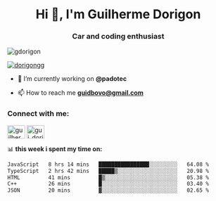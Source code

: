 <h1 align="center">Hi 👋, I'm Guilherme Dorigon</h1>
<h3 align="center">Car and coding enthusiast</h3>

<p align="left"> <img src="https://komarev.com/ghpvc/?username=gdorigon&label=Profile%20views&color=0e75b6&style=flat" alt="gdorigon" /> </p>

<p align="left"> <a href="https://twitter.com/dorigongg" target="blank"><img src="https://img.shields.io/twitter/follow/dorigongg?logo=twitter&style=for-the-badge" alt="dorigongg" /></a> </p>

- 🔭 I’m currently working on **@padotec**

- 📫 How to reach me **guidbovo@gmail.com**

<h3 align="left">Connect with me:</h3>
<p align="left">

<a href="https://linkedin.com/in/guilherme dorigon" target="blank"><img align="center" src="https://raw.githubusercontent.com/rahuldkjain/github-profile-readme-generator/master/src/images/icons/Social/linked-in-alt.svg" alt="guilherme dorigon" height="30" width="40" /></a>
<a href="https://instagram.com/gui_dorigon" target="blank"><img align="center" src="https://raw.githubusercontent.com/rahuldkjain/github-profile-readme-generator/master/src/images/icons/Social/instagram.svg" alt="gui_dorigon" height="30" width="40" /></a>
</p>

📊 **this week i spent my time on:**

<!--START_SECTION:waka-->

```txt
JavaScript   8 hrs 14 mins   ████████████████░░░░░░░░░   64.08 %
TypeScript   2 hrs 42 mins   █████▒░░░░░░░░░░░░░░░░░░░   20.98 %
HTML         41 mins         █▒░░░░░░░░░░░░░░░░░░░░░░░   05.38 %
C++          26 mins         █░░░░░░░░░░░░░░░░░░░░░░░░   03.40 %
JSON         20 mins         ▓░░░░░░░░░░░░░░░░░░░░░░░░   02.65 %
```

<!--END_SECTION:waka-->


